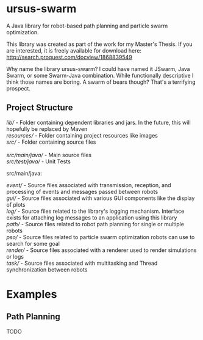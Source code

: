 # ursus-swarm

A Java library for robot-based path planning and particle swarm optimization.

This library was created as part of the work for my Master's Thesis. If you are interested, it is freely available for download here:
http://search.proquest.com/docview/1868839549

Why name the library ursus-swarm? I could have named it JSwarm, Java Swarm, or some Swarm-Java combination.  While functionally descriptive I think those names are boring. A swarm of bears though? That's a terrifying prospect.

Project Structure
------------------

*lib/* - Folder containing dependent libraries and jars. In the future, this will hopefully be replaced by Maven <br>
*resources/* - Folder containing project resources like images <br>
*src/* - Folder containing source files <br>
<br>
*src/main/java/* - Main source files <br>
*src/test/java/* - Unit Tests <br>

src/main/java:

*event/* - Source files associated with transmission, reception, and processing of events and messages passed between robots <br>
*gui/* - Source files associated with various GUI components like the display of plots <br>
*log/* - Source files related to the library's logging mechanism. Interface exists for attaching log messages to an application using this library <br>
*path/* - Source files related to robot path planning for single or multiple robots <br>
*pso/* - Source files related to particle swarm optimization robots can use to search for some goal <br>
*render/* - Source files associated with a renderer used to render simulations or logs <br>
*task/* - Source files associated with multitasking and Thread synchronization between robots <br>

Examples
===================

Path Planning
---------------

TODO
